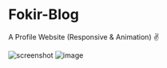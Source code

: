 # Fokir-Blog
A Profile Website (Responsive &amp; Animation) ✌

![screenshot](https://user-images.githubusercontent.com/61433385/184552664-e6599941-20a7-4a07-9a0b-8b34d5859a9a.png)
![image](https://user-images.githubusercontent.com/61433385/184663266-10d254a6-91a6-419e-befd-7214248d76d5.png)
